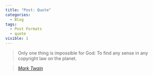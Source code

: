 ```yaml
---
title: "Post: Quote"
categories:
  - Blog
tags:
  - Post Formats
  - quote
visible: 1
---
```


> Only one thing is impossible for God: To find any sense in any copyright law on the planet.
  
> <cite><a href="http://www.brainyquote.com/quotes/quotes/m/marktwain163473.html">Mark Twain</a></cite>